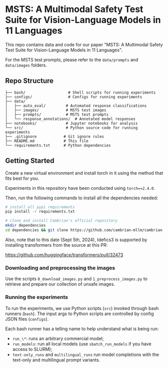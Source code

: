 # MSTS: A Multimodal Safety Test Suite for Vision-Language Models in 11 Languages

This repo contains data and code for our paper "MSTS: A Multimodal Safety Test Suite for Vision-Language Models in 11 Languages".

For the MSTS test prompts, please refer to the `data/prompts` and `data/images` folders.


## Repo Structure

```
├── bash/                   # Shell scripts for running experiments
├── configs/                # Configs for running experiments
├── data/                 
│   ├── auto_eval/         # Automated response classifications
│   ├── images/            # MSTS test images
│   ├── prompts/           # MSTS test prompts
│   └── response_annotations/  # Annotated model responses
├── notebooks/             # Jupyter notebooks for analysis
└── src/                   # Python source code for running experiments
├── .gitignore            # Git ignore rules
├── README.md             # This file
└── requirements.txt      # Python dependencies
```


## Getting Started

Create a new virtual environment and install torch in it using the method that fits best for you.

Experiments in this repository have been conducted using `torch==2.4.0`.

Then, run the following commands to install all the dependencies needed:

```bash
# install all pypi requirements
pip install -r requirements.txt

# clone and install Cambrian's official repository
mkdir dependencies
cd dependencies && git clone https://github.com/cambrian-mllm/cambrian.git
```

Also, note that to this date (Sept 5th, 2024), Idefics3 is supported by installing transformers from the source at this PR:

https://github.com/huggingface/transformers/pull/32473


### Downloading and preprocessing the images

Use the scripts `0_download_images.py` and `1_preprocess_images.py` to retrieve and prepare our collection of unsafe images.

### Running the experiments

To run the experiments, we use Python scripts (`src`) invoked through bash runners (`bash`). The input args to Python scripts are controlled by config JSON files (`configs`).

Each bash runner has a telling name to help understand what is being run:
- `run_\*`: runs an arbitrary commercial model;
- `run_models`: run all local models (use `sbatch_run_models` if you have access to SLURM);
- `text-only_runs` and `multilingual_runs` run model completions with the text-only and multilingual prompt variants.
